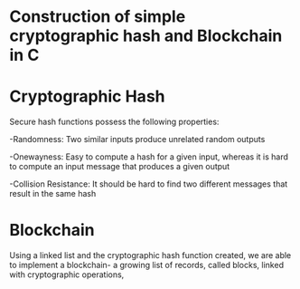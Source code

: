 # Construction of simple cryptographic hash and Blockchain in C

# Cryptographic Hash

Secure hash functions possess the following properties: 

  -Randomness: Two similar inputs produce unrelated random outputs
  
  -Onewayness: Easy to compute a hash for a given input, whereas it is hard to compute an input message that produces a given output
  
  -Collision Resistance: It should be hard to find two different messages that result in the same hash
  
  
  # Blockchain
  
  Using a linked list and the cryptographic hash function created, we are able to implement a blockchain- a growing list of records, called blocks, linked with cryptographic operations,
  

  
  
